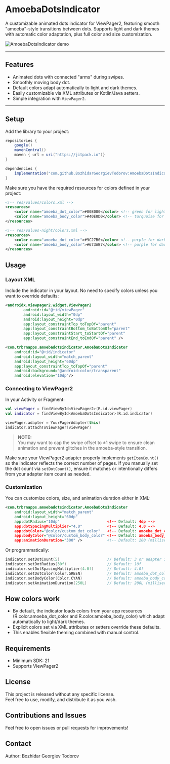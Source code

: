 # AmoebaDotsIndicator

A customizable animated dots indicator for ViewPager2, featuring smooth "amoeba"-style transitions between dots. Supports light and dark themes with automatic color adaptation, plus full color and size customization.

![AmoebaDotsIndicator demo](../../Desktop/AmoebaDotsIndicator/assets/amoebadots_demo.gif)

---

## Features

- Animated dots with connected "arms" during swipes.
- Smoothly moving body dot.
- Default colors adapt automatically to light and dark themes.
- Easily customizable via XML attributes or Kotlin/Java setters.
- Simple integration with `ViewPager2`.

---

## Setup

Add the library to your project:
```gradle
repositories {
    google()
    mavenCentral()
    maven { url = uri("https://jitpack.io")}
}

dependencies {
    implementation("com.github.BozhidarGeorgievTodorov:AmoebaDotsIndicator:v1.0.0")
}

```

Make sure you have the required resources for colors defined in your project:
```xml
<!-- res/values/colors.xml -->
<resources>
    <color name="amoeba_dot_color">#008000</color> <!-- green for light theme -->
    <color name="amoeba_body_color">#40E0D0</color> <!-- turquoise for light theme -->
</resources>

<!-- res/values-night/colors.xml -->
<resources>
    <color name="amoeba_dot_color">#9C27B0</color> <!-- purple for dark theme -->
    <color name="amoeba_body_color">#673AB7</color> <!-- purple for dark theme -->
</resources>
```
## Usage

### Layout XML

Include the indicator in your layout. No need to specify colors unless you want to override defaults:
```xml
<androidx.viewpager2.widget.ViewPager2
        android:id="@+id/viewPager"
        android:layout_width="0dp"
        android:layout_height="0dp"
        app:layout_constraintTop_toTopOf="parent"
        app:layout_constraintBottom_toBottomOf="parent"
        app:layout_constraintStart_toStartOf="parent"
        app:layout_constraintEnd_toEndOf="parent" />

<com.trbrnapps.amoebadotsindicator.AmoebaDotsIndicator
    android:id="@+id/indicator"
    android:layout_width="match_parent"
    android:layout_height="60dp"
    app:layout_constraintTop_toTopOf="parent"
    android:background="@android:color/transparent"
    android:elevation="10dp"/>
```
### Connecting to ViewPager2
In your Activity or Fragment:
```kotlin
val viewPager = findViewById<ViewPager2>(R.id.viewPager)
val indicator = findViewById<AmoebaDotsIndicator>(R.id.indicator)

viewPager.adapter = YourPagerAdapter(this)
indicator.attachToViewPager(viewPager)
```
> **NOTE:**  
> You may want to cap the swipe offset to ±1 swipe to ensure clean animation and prevent glitches in the amoeba-style transition.

Make sure your ViewPager2 adapter properly implements `getItemCount()` so the indicator reflects the correct number of pages. If you manually set the dot count via `setDotCount()`, ensure it matches or intentionally differs from your adapter item count as needed.


### Customization

You can customize colors, size, and animation duration either in XML:
```xml
<com.trbrnapps.amoebadotsindicator.AmoebaDotsIndicator
    android:layout_width="match_parent"
    android:layout_height="60dp"
    app:dotRadius="10dp"                     <!-- Default: 4dp -->
    app:dotSpacingMultiplier="4.0"           <!-- Default: 4.0 -->
    app:dotColor="@color/custom_dot_color"   <!-- Default: amoeba_dot_color from resources -->
    app:bodyColor="@color/custom_body_color" <!-- Default: amoeba_body_color from resources -->
    app:animationDuration="300" />           <!-- Default: 200 (milliseconds) -->

```
Or programmatically:
```kotlin
indicator.setDotCount(5)                     // Default: 3 or adapter item count
indicator.setDotRadius(30f)                  // Default: 10f
indicator.setDotSpacingMultiplier(4.0f)      // Default: 4.0f
indicator.setDotColor(Color.GREEN)           // Default: amoeba_dot_color resource
indicator.setBodyColor(Color.CYAN)           // Default: amoeba_body_color resource
indicator.setAnimationDuration(250L)         // Default: 200L (milliseconds)
```

## How colors work

- By default, the indicator loads colors from your app resources (R.color.amoeba_dot_color and R.color.amoeba_body_color) which adapt automatically to light/dark themes.
- Explicit colors set via XML attributes or setters override these defaults.
- This enables flexible theming combined with manual control.

## Requirements
- Minimum SDK: 21
- Supports ViewPager2

## License
This project is released without any specific license.  
Feel free to use, modify, and distribute it as you wish.
## Contributions and Issues
Feel free to open issues or pull requests for improvements!

## Contact

Author: Bozhidar Georgiev Todorov
